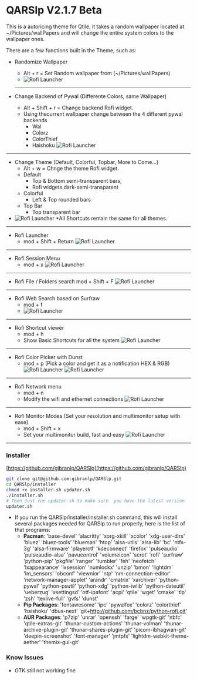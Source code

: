 <!--
# _______  _______  ______  _______  __      
#|       ||   _   ||   __ \|     __||  |.-----.
#|   -  _||       ||      <|__     ||  ||  _  |
#|_______||___|___||___|__||_______||__||   __|
#                                       |__|   
# QARSlp Qtile + Arch Ricing Script
# By: gibranlp <thisdoesnotwork@gibranlp.dev>
# MIT licence
-->
# QARSlp V2.1.7 Beta

This is a autoricing theme for Qtile, it takes a random wallpaper located at ~/Pictures/wallPapers and will change the entire system colors to the wallpaper ones.

There are a few functions built  in the  Theme, such as:

- Randomize Wallpaper
  - Alt + r = Set Random wallpaper from (~/Pictures/wallPapers)
  - ![Rofi Launcher](/gifs/random_wallpaper.gif)
  ***

- Change Backend of Pywal (Differente Colors, same Wallpaper)
  - Alt + Shift + r = Change backend Rofi widget.
  - Using thecurrent wallpaper change between the 4 different pywal backends
    - Wal
    - Colorz
    - ColorThief
    - Haishoku
  ![Rofi Launcher](/gifs/backend.gif)
*** 
- Change Theme (Default, Colorful, Topbar, More to Come...)
  - Alt + w = Chnge the theme Rofi widget.
  - Default
    - Top & Bottom semi-transparent bars, 
    - Rofi widgets dark-semi-transparent
  - Colorful
    - Left & Top rounded bars
  - Top Bar
    - Top transparent bar
- ![Rofi Launcher](/gifs/theme.gif)
*All Shortcuts remain the same for all themes.
***

- Rofi Launcher
  - mod + Shift + Return
![Rofi Launcher](/gifs/Launcher.gif)
***
- Rofi Session Menu
  - mod + x
![Rofi Launcher](/gifs/session.gif)
***
- Rofi File / Folders search
  mod + Shift + F
  ![Rofi Launcher](/gifs/search.gif)
***
- Rofi Web Search based on Surfraw
  - mod + f
  - ![Rofi Launcher](/gifs/surfraw.gif)
***
- Rofi Shortcut viewer
  - mod + h
  - Show Basic Shortcuts for all the system
![Rofi Launcher](/gifs/shortcuts.gif)
***
- Rofi Color Picker with Dunst
  - mod + p (Pick a color and get it as a notification HEX & RGB)
![Rofi Launcher](/gifs/colors1.gif)
![Rofi Launcher](/gifs/colors2.gif)
***
- Rofi Network menu
  - mod + n
  - Modify the wifi and ethernet connections
![Rofi Launcher](/gifs/network.gif)
***
- Rofi Monitor Modes (Set your resolution and multimonitor setup with ease)
  - mod + Shift + x
  - Set your multimonitor build, fast and easy
![Rofi Launcher](/gifs/monitor_modes.gif)
***
### Installer
[https://github.com/gibranlp/QARSlp](https://github.com/gibranlp/QARSlp)
```bash
git clone git@github.com:gibranlp/QARSlp.git
cd QARSlp/installer
chmod +x installer.sh updater.sh
./installer.sh
# Then Just run updater.sh to make sure  you have the latest version
updater.sh
```
- If you run the QARSlp/installer/installer.sh command, this will install several packages needed for QARSlp to run properly, here is the list of that programs:
  - **Pacman**: 'base-devel' 'alacritty' 'xorg-xkill' 'xcolor' 'xdg-user-dirs' 'bluez' 'bluez-tools' 'blueman' 'htop' 'alsa-utils' 'alsa-lib' 'bc' 'ntfs-3g' 'alsa-firmware' 'playerctl' 'kdeconnect' 'firefox' 'pulseaudio' 'pulseaudio-alsa' 'pavucontrol' 'volumeicon' 'scrot' 'rofi' 'surfraw' 'python-pip' 'pkgfile' 'ranger' 'tumbler' 'feh' 'neofetch' 'lxappearance' 'lxsession' 'numlockx' 'unzip' 'bmon' 'lightdm' 'lm_sensors' 'obconf' 'viewnior' 'ntp' 'nm-connection-editor' 'network-manager-applet' 'arandr' 'cmatrix' 'xarchiver' 'python-pywal' 'python-psutil' 'python-xdg' 'python-iwlib' 'python-dateutil' 'ueberzug' 'xsettingsd' 'otf-ipafont' 'acpi' 'qtile' 'wget' 'cmake' 'tlp' 'zsh' 'texlive-full' 'gvfs' 'dunst'
  - **Pip Packages**: 'fontawesome' 'ipc' 'pywalfox' 'colorz' 'colorthief' 'haishoku' 'dbus-next' 'git+http://github.com/bcbnz/python-rofi.git'
  - **AUR Packages**: 'p7zip' 'unrar' 'openssh' 'farge' 'wpgtk-git' 'nbfc' 'qtile-extras-git' 'thunar-custom-actions' 'thunar-volman' 'thunar-archive-plugin-git' 'thunar-shares-plugin-git' 'picom-ibhagwan-git' 'deepin-screenshot' 'font-manager' 'jmtpfs' 'lightdm-webkit-theme-aether' 'themix-gui-git'


### Know Issues
-  GTK still not working fine